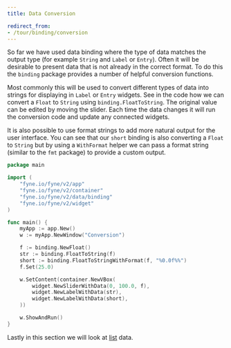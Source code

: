 ```yaml
---
title: Data Conversion

redirect_from:
- /tour/binding/conversion
---
```


So far we have used data binding where the type of
data matches the output type (for example `String` and
`Label` or `Entry`). Often it will be desirable to
present data that is not already in the correct format.
To do this the `binding` package provides a number
of helpful conversion functions.

Most commonly this will be used to convert different
types of data into strings for displaying in `Label`
or `Entry` widgets. See in the code how we can convert
a `Float` to `String` using `binding.FloatToString`.
The original value can be edited by moving the slider.
Each time the data changes it will run the conversion
code and update any connected widgets.

It is also possible to use format strings to add more
natural output for the user interface.
You can see that our `short` binding is also converting
a `Float` to `String` but by using a `WithFormat` helper
we can pass a format string (similar to the `fmt` package)
to provide a custom output.

```go
package main

import (
	"fyne.io/fyne/v2/app"
	"fyne.io/fyne/v2/container"
	"fyne.io/fyne/v2/data/binding"
	"fyne.io/fyne/v2/widget"
)

func main() {
	myApp := app.New()
	w := myApp.NewWindow("Conversion")

	f := binding.NewFloat()
	str := binding.FloatToString(f)
	short := binding.FloatToStringWithFormat(f, "%0.0f%%")
	f.Set(25.0)

	w.SetContent(container.NewVBox(
		widget.NewSliderWithData(0, 100.0, f),
		widget.NewLabelWithData(str),
		widget.NewLabelWithData(short),
	))

	w.ShowAndRun()
}
```

Lastly in this section we will look at [list](/binding/list) data.
